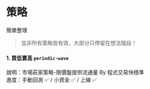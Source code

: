 # 策略
簡單整理

> 並非所有策略皆有效，大部分只停留在想法階段！

#### 1. 買低賣高 `periodic-wave`
說明：市場莊家策略-限價盤提供流通量 By 程式交易快穩準  
進度：手動回測 ✅ / 小資金 ✅ / 上線 ✅  
